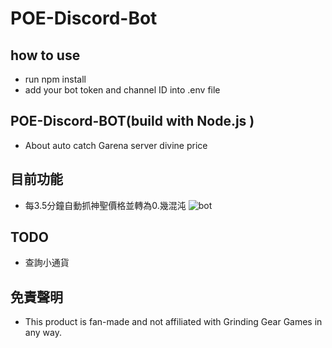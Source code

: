 # POE-Discord-Bot
## how to use 
- run npm install
- add your bot token and channel ID into .env file

## POE-Discord-BOT(build with Node.js ) 
- About auto catch Garena server divine price

## 目前功能
-   每3.5分鐘自動抓神聖價格並轉為0.幾混沌
![bot](https://i.imgur.com/oz1Py06.png "1")


## TODO
-   查詢小通貨

## 免責聲明
-   This product is fan-made and not affiliated with Grinding Gear Games in any way.